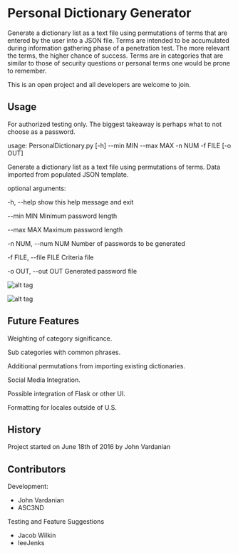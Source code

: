 # Personal Dictionary Generator

Generate a dictionary list as a text file using permutations of terms that are entered by the user into a JSON file. Terms are intended to be accumulated during information gathering phase of a penetration test. The more relevant the terms, the higher chance of success. Terms are in categories that are similar to those of security questions or personal terms one would be prone to remember.

This is an open project and all developers are welcome to join.

## Usage

For authorized testing only. The biggest takeaway is perhaps what to not choose as a password.

usage: PersonalDictionary.py [-h] --min MIN --max MAX -n NUM -f FILE [-o OUT]

Generate a dictionary list as a text file using permutations of terms. Data
imported from populated JSON template.

optional arguments:

  -h, --help            show this help message and exit
  
  --min MIN             Minimum password length
  
  --max MAX             Maximum password length
  
  -n NUM, --num NUM     Number of passwords to be generated
  
  -f FILE, --file FILE  Criteria file
  
  -o OUT, --out OUT     Generated password file

![alt tag](https://raw.githubusercontent.com/MC-GitFlow/personal-dictionary/master/example/Usage.png)

![alt tag](https://raw.githubusercontent.com/MC-GitFlow/personal-dictionary/master/example/Screenshot.png)

## Future Features

Weighting of category significance.

Sub categories with common phrases.

Additional permutations from importing existing dictionaries.

Social Media Integration.

Possible integration of Flask or other UI.

Formatting for locales outside of U.S.

## History

Project started on June 18th of 2016 by John Vardanian

## Contributors

Development:
- John Vardanian
- ASC3ND

Testing and Feature Suggestions
- Jacob Wilkin
- leeJenks
